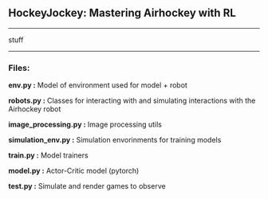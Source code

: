 ## HockeyJockey: Mastering Airhockey with RL
***********

stuff

********
### Files:

**env.py :** Model of environment used for model + robot

**robots.py :** Classes for interacting with and simulating interactions with the Airhockey robot

**image_processing.py :** Image processing utils

**simulation_env.py :** Simulation envorinments for training models

**train.py :** Model trainers

**model.py :** Actor-Critic model (pytorch)

**test.py :** Simulate and render games to observe
